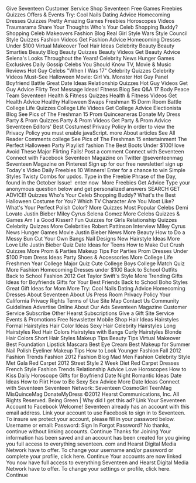 Give Seventeen Customer Service Shop Seventeen Free Games Freebies Quizzes Offers & Events Try: Cool Nails Dating Advice Homecoming Dresses Quizzes Pretty Amazing Games Freebies Horoscopes Videos Traumarama Share Your Thoughts Who's Your Celeb Shopping Buddy? Shopping Celeb Makeovers Fashion Blog Real Girl Style Wars Style Council Style Quizzes Fashion Videos Get Fashion Advice Homecoming Dresses Under $100 Virtual Makeover Tool Hair Ideas Celebrity Beauty Beauty Smarties Beauty Blog Beauty Quizzes Beauty Videos Get Beauty Advice Selena's Looks Throughout the Years! Celebrity News Hunger Games Exclusives Daily Gossip Celebs You Should Know TV, Movie & Music Reviews Hot Guy Celebs "When I Was 17" Celebrity Quizzes Celebrity Videos Must-See Halloween Movie: Girl Vs. Monster Hot Guy Panel Boyfriend Battle Great Date Ideas Relationship Quizzes Hot Guy Videos Get Guy Advice Flirty Text Message Ideas! Fitness Blog Sex Q&A 17 Body Peace Team Seventeen Health & Fitness Quizzes Health & Fitness Videos Get Health Advice Healthy Halloween Swaps Freshman 15 Dorm Room Battle College Life Quizzes College Life Videos Get College Advice Electionista Blog See Pics of The Freshman 15 Prom Quinceaneras Donate My Dress Party & Prom Quizzes Party & Prom Videos Get Party & Prom Advice Seventeen Editors' Best Costumes! Privacy Policy In order to view the Privacy Policy you must enable javaScript. more About articles See All Reader Comments college See Pics of The Freshman 15 entertainment The Perfect Halloween Party Playlist! fashion The Best Boots Under $100! love Avoid These Major Flirting Fails! Post a comment Connect with Seventeen Connect with Facebook Seventeen Magazine on Twitter @seventeenmag Seventeen Magazine on Pinterest Sign up for our free newsletter! sign up Today's Video Daily Freebies 10 Winners! Enter for a chance to win Simple Styles Twisty Combs for updos. Type in the Freebie Phrase of the Day, found in the October Issue!  enter now  More Freebies Get Advice Type your anonymous question below and get personalized answers SEARCH GET ADVICE! Quizzes Who's Your Celeb Shopping Buddy? What's the Best Halloween Costume for You? Which TV Character Are You Most Like? What's Your Perfect Polish Color? More Quizzes Most Popular Celebs Demi Lovato Justin Bieber Miley Cyrus Selena Gomez More Celebs Quizzes & Games Am I a Good Kisser? Fun Quizzes for Girls Relationship Quizzes Celebrity Quizzes More Celebrities Robert Pattinson Interview Miley Cyrus News Hunger Games Movie Justin Bieber News More Beauty How to Do a Messy Bun Cut Your Own Bangs Nail Designs New Hairstyle Ideas More Love Life Justin Bieber Quiz Date Ideas for Teens How to Make Out Crush Quizzes More Prom & Parties Makeup Tips For Parties Prom Dresses Under $100 Prom Dress Ideas Party Shoes & Accessories More College Life Freshmen Year College Major Quiz Cute College Boys College Match Quiz More Fashion Homecoming Dresses under $100 Back to School Outfits Back to School Fashion 2012 Get Taylor Swift's Style More Trending Gifts Ideas for Boyfriends Gifts for Your Best Friends Back to School Boho Styles Great Gift Ideas for Mom More Try: Cool Nails Dating Advice Homecoming Dresses About Seventeen About Us Press Room Privacy Policy Your California Privacy Rights Terms of Use Site Map Contact Us Community Guidelines Advertise Online About Our Ads Seventeen Magazine Customer Service Subscribe Other Hearst Subscriptions Give a Gift Site Service Events & Promotions Free Newsletter Mobile Shop Hair Ideas Hairstyles Formal Hairstyles Hair Color Ideas Sexy Hair Celebrity Hairstyles Long Hairstyles Red Hair Colors Hairstyles with Bangs Curly Hairstyles Blonde Hair Colors Short Hair Styles Makeup Tips Beauty Tips Virtual Makeover Best Foundation Lipstick Mascara Best Eye Cream Best Makeup for Summer Nail Polish Eyeliner Makeup Tips How to Look Younger Fashion Fall 2012 Fashion Trends Fashion 2012 Fashion Blog Mad Men Fashion Celebrity Style Met Gala Red Carpet 2012 Street Style 2 Week Diet Red Carpet Dresses French Style Fashion Trends Relationship Advice Love Horoscopes How to Kiss Daily Horoscope Gifts for Boyfriend Date Night Romantic Ideas Date Ideas How to Flirt How to Be Sexy Sex Advice More Date Ideas Connect with Seventeen Seventeen Network: Seventeen CosmoGirl TeenMag MisQuinceMag DonateMyDress ©2012 Hearst Communications, Inc. All Rights Reserved. Being Green | Why did I get this ad? Link Your Seventeen Account to Facebook Welcome! Seventeen already has an account with this email address. Link your account to use Facebook to sign in to Seventeen. To insure we protect your account, please fill in your password below. Username or email: Password: Sign In Forgot Password? No thanks, continue without linking accounts. Continue Thanks for Joining Your information has been saved and an account has been created for you giving you full access to everything seventeen. com and Hearst Digital Media Network have to offer. To change your username and/or password or complete your profile, click here. Continue Your accounts are now linked You now have full access to everything Seventeen and Hearst Digital Media Network have to offer. To change your settings or profile, click here. Continue